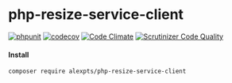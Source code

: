 # php-resize-service-client

[![phpunit](https://github.com/alexpts/php-resize-service-client/actions/workflows/phpunit.yml/badge.svg?branch=master)](https://github.com/alexpts/php-resize-service-client/actions/workflows/phpunit.yml)
[![codecov](https://codecov.io/gh/alexpts/php-resize-service-client/branch/master/graph/badge.svg?token=14L6IJA5UE)](https://codecov.io/gh/alexpts/php-resize-service-client)
[![Code Climate](https://codeclimate.com/github/alexpts/php-resize-service-client/badges/gpa.svg)](https://codeclimate.com/github/alexpts/php-resize-service-client)
[![Scrutinizer Code Quality](https://scrutinizer-ci.com/g/alexpts/php-resize-service-client/badges/quality-score.png?b=master)](https://scrutinizer-ci.com/g/alexpts/php-resize-service-client/?branch=master)


#### Install
```composer require alexpts/php-resize-service-client```
